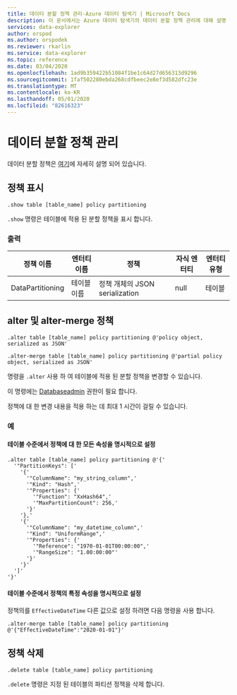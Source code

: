 ```yaml
---
title: 데이터 분할 정책 관리-Azure 데이터 탐색기 | Microsoft Docs
description: 이 문서에서는 Azure 데이터 탐색기의 데이터 분할 정책 관리에 대해 설명 합니다.
services: data-explorer
author: orspod
ms.author: orspodek
ms.reviewer: rkarlin
ms.service: data-explorer
ms.topic: reference
ms.date: 03/04/2020
ms.openlocfilehash: 1ad9b359422b51084f1be1c64d27d656313d9296
ms.sourcegitcommit: 1faf502280ebda268cdfbeec2e8ef3d582dfc23e
ms.translationtype: MT
ms.contentlocale: ko-KR
ms.lasthandoff: 05/01/2020
ms.locfileid: "82616323"
---
```

# <a name="data-partitioning-policy-management"></a>데이터 분할 정책 관리

데이터 분할 정책은 [여기](../management/partitioningpolicy.md)에 자세히 설명 되어 있습니다.

## <a name="show-policy"></a>정책 표시

```kusto
.show table [table_name] policy partitioning
```

`.show` 명령은 테이블에 적용 된 분할 정책을 표시 합니다.

### <a name="output"></a>출력

|정책 이름 | 엔터티 이름 | 정책 | 자식 엔터티 | 엔터티 유형
|---|---|---|---|---
|DataPartitioning | 테이블 이름 | 정책 개체의 JSON serialization | null | 테이블

## <a name="alter-and-alter-merge-policy"></a>alter 및 alter-merge 정책

```kusto
.alter table [table_name] policy partitioning @'policy object, serialized as JSON'

.alter-merge table [table_name] policy partitioning @'partial policy object, serialized as JSON'
```

명령을 `.alter` 사용 하 여 테이블에 적용 된 분할 정책을 변경할 수 있습니다.

이 명령에는 [Databaseadmin](access-control/role-based-authorization.md) 권한이 필요 합니다.

정책에 대 한 변경 내용을 적용 하는 데 최대 1 시간이 걸릴 수 있습니다.

### <a name="examples"></a>예

#### <a name="setting-all-properties-of-the-policy-explicitly-at-table-level"></a>테이블 수준에서 정책에 대 한 모든 속성을 명시적으로 설정

```kusto
.alter table [table_name] policy partitioning @'{'
  '"PartitionKeys": ['
    '{'
      '"ColumnName": "my_string_column",'
      '"Kind": "Hash",'
      '"Properties": {'
        '"Function": "XxHash64",'
        '"MaxPartitionCount": 256,'
      '}'
    '},'
    '{'
      '"ColumnName": "my_datetime_column",'
      '"Kind": "UniformRange",'
      '"Properties": {'
        '"Reference": "1970-01-01T00:00:00",'
        '"RangeSize": "1.00:00:00"'
      '}'
    '}'
  ']'
'}'
```

#### <a name="setting-a-specific-property-of-the-policy-explicitly-at-table-level"></a>테이블 수준에서 정책의 특정 속성을 명시적으로 설정

정책의를 `EffectiveDateTime` 다른 값으로 설정 하려면 다음 명령을 사용 합니다.

```kusto
.alter-merge table [table_name] policy partitioning @'{"EffectiveDateTime":"2020-01-01"}'
```

## <a name="delete-policy"></a>정책 삭제

```kusto
.delete table [table_name] policy partitioning
```

`.delete` 명령은 지정 된 테이블의 파티션 정책을 삭제 합니다.
